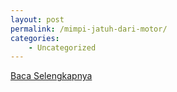 ```yaml
---
layout: post
permalink: /mimpi-jatuh-dari-motor/
categories:
    - Uncategorized
---
```


[Baca Selengkapnya](/03)